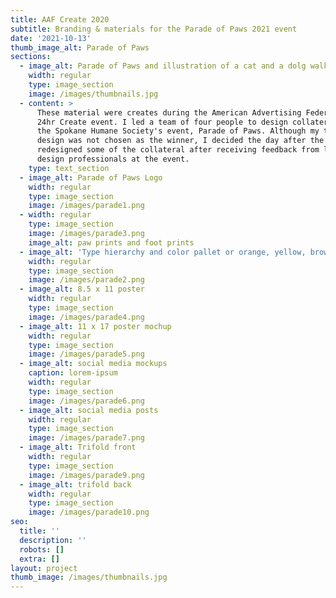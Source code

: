 ```yaml
---
title: AAF Create 2020
subtitle: Branding & materials for the Parade of Paws 2021 event
date: '2021-10-13'
thumb_image_alt: Parade of Paws
sections:
  - image_alt: Parade of Paws and illustration of a cat and a dolg walking
    width: regular
    type: image_section
    image: /images/thumbnails.jpg
  - content: >
      These material were creates during the American Advertising Federation's
      24hr Create event. I led a team of four people to design collateral for
      the Spokane Humane Society's event, Parade of Paws. Although my team's 
      design was not chosen as the winner, I decided the day after the event to
      redesigned some of the collateral after receiving feedback from local
      design professionals at the event.
    type: text_section
  - image_alt: Parade of Paws Logo
    width: regular
    type: image_section
    image: /images/parade1.png
  - width: regular
    type: image_section
    image: /images/parade3.png
    image_alt: paw prints and foot prints
  - image_alt: 'Type hierarchy and color pallet or orange, yellow, brown, and aqua'
    width: regular
    type: image_section
    image: /images/parade2.png
  - image_alt: 8.5 x 11 poster
    width: regular
    type: image_section
    image: /images/parade4.png
  - image_alt: 11 x 17 poster mochup
    width: regular
    type: image_section
    image: /images/parade5.png
  - image_alt: social media mockups
    caption: lorem-ipsum
    width: regular
    type: image_section
    image: /images/parade6.png
  - image_alt: social media posts
    width: regular
    type: image_section
    image: /images/parade7.png
  - image_alt: Trifold front
    width: regular
    type: image_section
    image: /images/parade9.png
  - image_alt: trifold back
    width: regular
    type: image_section
    image: /images/parade10.png
seo:
  title: ''
  description: ''
  robots: []
  extra: []
layout: project
thumb_image: /images/thumbnails.jpg
---
```

